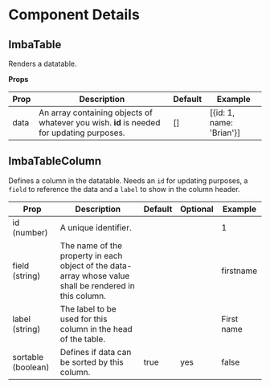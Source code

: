 # Component Details

## ImbaTable

Renders a datatable.

**Props**

|     Prop     |   Description | Default | Example |
|----------|-------------|---|---|
| data |  An array containing objects of whatever you wish. **id** is needed for updating purposes. | [] | [{id: 1, name: 'Brian'}] |

## ImbaTableColumn

Defines a column in the datatable. Needs an `id` for updating purposes, a `field` to reference the
data and a `label` to show in the column header.

|     Prop     |   Description | Default | Optional | Example |
|----------|-------------|---|---|---|
| id (number) |  A unique identifier.  |  |  | 1 |
| field (string) |  The name of the property in each object of the data-array whose value shall be rendered in this column.  |  |  | firstname |
| label (string) |  The label to be used for this column in the head of the table.  |  |  | First name |
| sortable (boolean) | Defines if data can be sorted by this column. | true | yes | false
